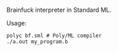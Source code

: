 Brainfuck interpreter in Standard ML.

Usage:
```
polyc bf.sml # Poly/ML compiler
./a.out my_program.b
```
